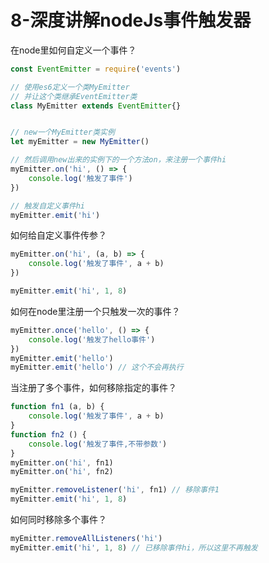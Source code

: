 # 8-深度讲解nodeJs事件触发器

在node里如何自定义一个事件？
```js
const EventEmitter = require('events')

// 使用es6定义一个类MyEmitter
// 并让这个类继承EventEmitter类
class MyEmitter extends EventEmitter{}


// new一个MyEmitter类实例
let myEmitter = new MyEmitter()

// 然后调用new出来的实例下的一个方法on，来注册一个事件hi
myEmitter.on('hi', () => {
    console.log('触发了事件')
})

// 触发自定义事件hi
myEmitter.emit('hi')
```
如何给自定义事件传参？
```js
myEmitter.on('hi', (a, b) => {
    console.log('触发了事件', a + b)
})

myEmitter.emit('hi', 1, 8)
```
如何在node里注册一个只触发一次的事件？
```js
myEmitter.once('hello', () => {
    console.log('触发了hello事件')
})
myEmitter.emit('hello')
myEmitter.emit('hello') // 这个不会再执行
```
当注册了多个事件，如何移除指定的事件？

```js
function fn1 (a, b) {
    console.log('触发了事件', a + b)
}
function fn2 () {
    console.log('触发了事件,不带参数')
}
myEmitter.on('hi', fn1)
myEmitter.on('hi', fn2)

myEmitter.removeListener('hi', fn1) // 移除事件1
myEmitter.emit('hi', 1, 8)
```
如何同时移除多个事件？
```js
myEmitter.removeAllListeners('hi')
myEmitter.emit('hi', 1, 8) // 已移除事件hi，所以这里不再触发
```